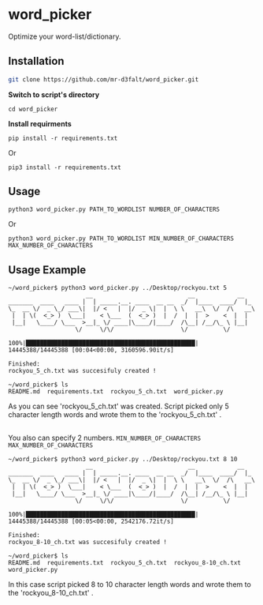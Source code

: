 # word_picker
Optimize your  word-list/dictionary.
## Installation

```bash
git clone https://github.com/mr-d3falt/word_picker.git
```
**Switch to script's directory**
```
cd word_picker
```
**Install requirments**
```
pip install -r requirements.txt
```
Or
```
pip3 install -r requirements.txt
```
## Usage
```
python3 word_picker.py PATH_TO_WORDLIST NUMBER_OF_CHARACTERS
```
Or
```
python3 word_picker.py PATH_TO_WORDLIST MIN_NUMBER_OF_CHARACTERS  MAX_NUMBER_OF_CHARACTERS 
```
## Usage Example
```
~/word_picker$ python3 word_picker.py ../Desktop/rockyou.txt 5 
                      __                           __            __   
_______  ____   ____ |  | _____.__. ____  __ __  _/  |____  ____/  |_ 
\_  __ \/  _ \_/ ___\|  |/ <   |  |/  _ \|  |  \ \   __\  \/  /\   __\
 |  | \(  <_> )  \___|    < \___  (  <_> )  |  /  |  |  >    <  |  |  
 |__|   \____/ \___  >__|_ \/ ____|\____/|____/  /\__| /__/\_ \ |__|  
                   \/     \/\/                   \/          \/       

100%|████████████████████████████████████████████████| 14445388/14445388 [00:04<00:00, 3160596.90it/s]

Finished:
rockyou_5_ch.txt was succesifuly created !

~/word_picker$ ls
README.md  requirements.txt  rockyou_5_ch.txt  word_picker.py
```
As you can see 'rockyou_5_ch.txt' was created. Script picked only 5 character length words and wrote them to the 'rockyou_5_ch.txt' .
##
You also can specify 2 numbers. ```MIN_NUMBER_OF_CHARACTERS  MAX_NUMBER_OF_CHARACTERS```
```
~/word_picker$ python3 word_picker.py ../Desktop/rockyou.txt 8 10
                      __                           __            __   
_______  ____   ____ |  | _____.__. ____  __ __  _/  |____  ____/  |_ 
\_  __ \/  _ \_/ ___\|  |/ <   |  |/  _ \|  |  \ \   __\  \/  /\   __\
 |  | \(  <_> )  \___|    < \___  (  <_> )  |  /  |  |  >    <  |  |  
 |__|   \____/ \___  >__|_ \/ ____|\____/|____/  /\__| /__/\_ \ |__|  
                   \/     \/\/                   \/          \/       

100%|████████████████████████████████████████████████| 14445388/14445388 [00:05<00:00, 2542176.72it/s]

Finished:
rockyou_8-10_ch.txt was succesifuly created !

~/word_picker$ ls
README.md  requirements.txt  rockyou_5_ch.txt  rockyou_8-10_ch.txt  word_picker.py
```
In this case script picked 8 to 10 character length words and wrote them to the 'rockyou_8-10_ch.txt' .

